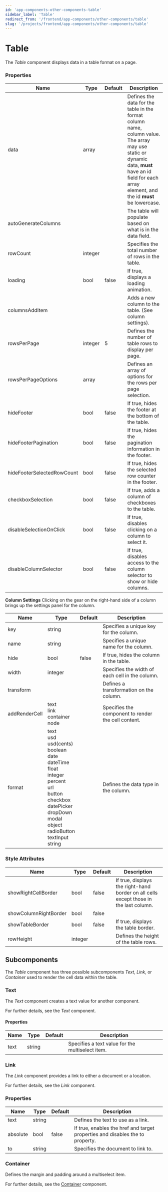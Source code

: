 ```yaml
---
id: 'app-components-other-components-table'
sidebar_label: 'Table'
redirect_from: '/frontend/app-components/other-components/table'
slug: '/projects/frontend/app-components/other-components/table'
---
```


# Table

The _Table_ component displays data in a table format on a page.

### Properties

<table>
<thead>
<tr><th>Name</th><th>Type</th><th>Default</th><th>Description</th></tr>
</thead>
<tbody>
<tr><td>data</td><td>array</td><td></td><td>Defines the data for the table in the format column name, column value. The array may use static or dynamic data, <b>must</b> have an id field for each array element, and the id <b>must</b> be lowercase. </td></tr>
<tr><td>autoGenerateColumns</td><td></td><td></td><td>The table will populate based on what is in the data field.</td></tr>
<tr><td>rowCount</td><td>integer</td><td></td><td>Specifies the total number of rows in the table.</td></tr>
<tr><td>loading</td><td>bool</td><td>false</td><td>If true, displays a loading animation.</td></tr>
<tr><td>columnsAddItem</td><td></td><td></td><td>Adds a new column to the table. (See column settings).</td></tr>
<tr><td>rowsPerPage</td><td>integer</td><td>5</td><td>Defines the number of table rows to display per page.</td></tr>
<tr><td>rowsPerPageOptions</td><td>array</td><td></td><td>Defines an array of options for the rows per page selection.</td></tr>
<tr><td>hideFooter</td><td>bool</td><td>false</td><td>If true, hides the footer at the bottom of the table.</td></tr>
<tr><td>hideFooterPagination</td><td>bool</td><td>false</td><td>If true, hides the pagination information in the footer.</td></tr>
<tr><td>hideFooterSelectedRowCount</td><td>bool</td><td>false</td><td>If true, hides the selected row counter in the footer.</td></tr>
<tr><td>checkboxSelection</td><td>bool</td><td>false</td><td>If true, adds a column of checkboxes to the table.</td></tr>
<tr><td>disableSelectionOnClick</td><td>bool</td><td>false</td><td>If true, disables clicking on a column to select it.</td></tr>
<tr><td>disableColumnSelector</td><td>bool</td><td>false</td><td>If true, disables access to the column selector to show or hide columns.</td></tr>
</tbody>
</table>

**Column Settings**
Clicking on the gear on the right-hand side of a column brings up the settings panel for the column.

<table>
<thead>
<tr><th>Name</th><th>Type</th><th>Default</th><th>Description</th></tr>
</thead>
<tbody>
<tr><td>key</td><td>string</td><td></td><td>Specifies a unique key for the column.</td></tr>
<tr><td>name</td><td>string</td><td></td><td>Specifies a unique name for the column.</td></tr>
<tr><td>hide</td><td>bool</td><td>false</td><td>If true, hides the column in the table.</td></tr>
<tr><td>width</td><td>integer</td><td></td><td>Specifies the width of each cell in the column.</td></tr>
<tr><td>transform</td><td></td><td></td><td>Defines a transformation on the column.</td></tr>
<tr><td>addRenderCell</td><td>text<br/>link<br/>container<br/>node</td><td></td><td>Specifies the component to render the cell content.</td></tr>
<tr><td>format</td><td>text<br/>usd<br/>usd(cents)<br/>boolean<br/>date<br/>dateTime<br/>float<br/>integer<br/>percent<br/>url<br/>button<br/>checkbox<br/>datePicker<br/>dropDown<br/>modal<br/>object<br/>radioButton<br/>textInput<br/>string</td><td></td><td>Defines the data type in the column.</td></tr>
</tbody>
</table>

### Style Attributes

<table>
<thead>
<tr><th>Name</th><th>Type</th><th>Default</th><th>Description</th></tr>
</thead>
<tbody>
<tr><td>showRightCellBorder</td><td>bool</td><td>false</td><td>If true, displays the right-hand border on all cells except those in the last column.</td></tr>
<tr><td>showColumnRightBorder</td><td>bool</td><td>false</td><td></td></tr>
<tr><td>showTableBorder</td><td>bool</td><td>false</td><td>If true, displays the table border.</td></tr>
<tr><td>rowHeight</td><td>integer</td><td></td><td>Defines the height of the table rows.</td></tr>
</tbody>
</table>

## Subcomponents

The _Table_ component has three possible subcomponents _Text_, _Link_, or _Container_ used to render the cell data within the table.

### Text

The _Text_ component creates a text value for another component.

For further details, see the *Text* component.

#### Properties

<table>
<thead>
<tr><th>Name</th><th>Type</th><th>Default</th><th>Description</th></tr>
</thead>
<tbody>
<tr><td>text</td><td>string</td><td></td><td>Specifies a text value for the multiselect item.</td></tr>
</tbody>
</table>

### Link

The _Link_ component provides a link to either a document or a location.

For further details, see the *Link* component.

### Properties

<table>
<thead>
<tr><th>Name</th><th>Type</th><th>Default</th><th>Description</th></tr>
</thead>
<tbody>
<tr><td>text</td><td>string</td><td></td><td>Defines the text to use as a link.</td></tr>
<tr><td>absolute</td><td>bool</td><td>false</td><td>If true, enables the href and target properties and disables the to property.</td></tr>
<tr><td>to</td><td>string</td><td></td><td>Specifies the document to link to.</td></tr>
</tbody>
</table>

### Container

Defines the margin and padding around a multiselect item.

For further details, see the [Container](/projects/frontend/app-components/layout-components/container) component.
